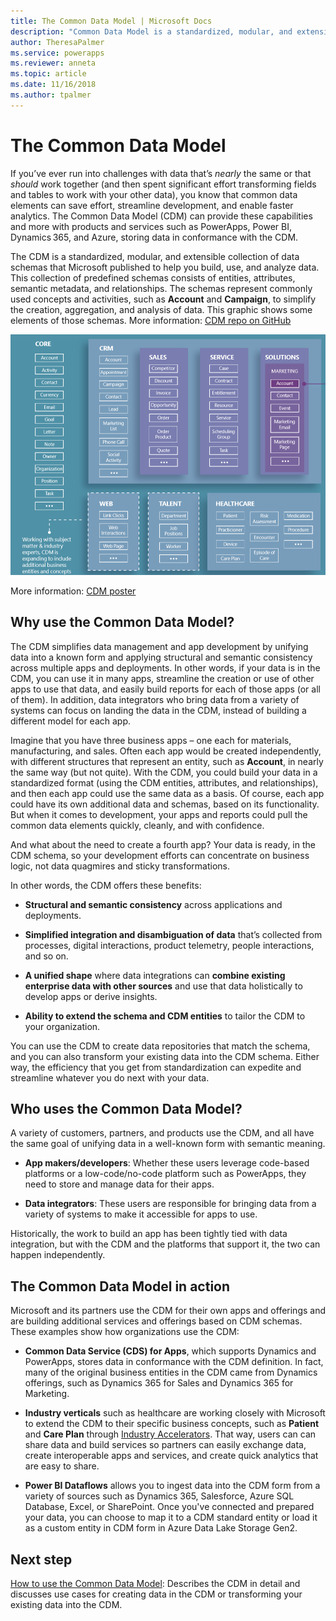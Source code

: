 ```yaml
---
title: The Common Data Model | Microsoft Docs
description: "Common Data Model is a standardized, modular, and extensible collection of data schemas that Microsoft published to help you build, use, and analyze data."
author: TheresaPalmer
ms.service: powerapps
ms.reviewer: anneta
ms.topic: article
ms.date: 11/16/2018
ms.author: tpalmer
---
```


# The Common Data Model

If you’ve ever run into challenges with data that’s *nearly* the same or that *should* work together (and then spent significant effort transforming fields and tables to work with your other data), you know that common data elements can save effort, streamline development, and enable faster analytics. The Common Data Model (CDM) can provide these capabilities and more with products and services such as PowerApps, Power BI, Dynamics 365, and Azure, storing data in conformance with the CDM. 

The CDM is a standardized, modular, and extensible collection of data schemas that Microsoft published to help you build, use, and analyze data. This collection of predefined schemas consists of entities, attributes, semantic metadata, and relationships. The schemas represent commonly used concepts and activities, such as **Account** and **Campaign**, to simplify the creation, aggregation, and analysis of data. This graphic shows some elements of those schemas. More information: [CDM repo on GitHub](https://aka.ms/cdmrepo)

![Common Data Model](media/cdm-entities.png "Common Data Model")

More information: [CDM poster](https://aka.ms/cdmposter)

## Why use the Common Data Model?

The CDM simplifies data management and app development by unifying data into a known form and applying structural and semantic consistency across multiple apps and deployments. In other words, if your data is in the CDM, you can use it in many apps, streamline the creation or use of other apps to use that data, and easily build reports for each of those apps (or all of them). In addition, data integrators who bring data from a variety of systems can focus on landing the data in the CDM, instead of building a different model for each app.

Imagine that you have three business apps – one each for materials, manufacturing, and sales. Often each app would be created independently, with different structures that represent an entity, such as **Account**, in nearly the same way (but not quite). With the CDM, you could build your data in a standardized format (using the CDM entities, attributes, and relationships), and then each app could use the same data as a basis. Of course, each app could have its own additional data and schemas, based on its functionality. But when it comes to development, your apps and reports could pull the common data elements quickly, cleanly, and with confidence.

And what about the need to create a fourth app? Your data is ready, in the CDM schema, so your development efforts can concentrate on
business logic, not data quagmires and sticky transformations.

In other words, the CDM offers these benefits:

- **Structural and semantic consistency** across applications and deployments.

- **Simplified integration and disambiguation of data** that’s collected from processes, digital interactions, product telemetry, people interactions, and so on.

- **A unified shape** where data integrations can **combine existing enterprise data with other sources** and use that data holistically to develop apps or derive insights.

- **Ability to extend the schema and CDM entities** to tailor the CDM to your organization.

You can use the CDM to create data repositories that match the schema, and you can also transform your existing data into the CDM schema. Either way, the efficiency that you get from standardization can expedite and streamline whatever you do next with your data.

## Who uses the Common Data Model?

A variety of customers, partners, and products use the CDM, and all have the same goal of unifying data in a well-known form with semantic meaning.

- **App makers/developers**: Whether these users leverage code-based platforms or a low-code/no-code platform such as PowerApps, they need to store and manage data for their apps.

- **Data integrators**: These users are responsible for bringing data from a variety of systems to make it accessible for apps to use.

Historically, the work to build an app has been tightly tied with data integration, but with the CDM and the platforms that support it, the two can happen independently.

## The Common Data Model in action

Microsoft and its partners use the CDM for their own apps and offerings and are building additional services and offerings
based on CDM schemas. These examples show how organizations use the CDM:

- **Common Data Service (CDS) for Apps**, which supports Dynamics and PowerApps, stores data in conformance with the CDM definition. In fact, many of the original business entities in the CDM came from Dynamics offerings, such as Dynamics 365 for Sales and Dynamics 365 for Marketing.

- **Industry verticals** such as healthcare are working closely with Microsoft to extend the CDM to their specific business concepts, such as **Patient** and **Care Plan** through [Industry Accelerators](industry-accelerators.md). That way, users can can share data and build services so partners can easily exchange data, create interoperable apps and services, and create quick analytics that are easy to share.

- **Power BI Dataflows** allows you to ingest data into the CDM form from a variety of sources such as Dynamics 365, Salesforce, Azure SQL Database, Excel, or SharePoint. Once you've connected and prepared your data, you can choose to map it to a CDM standard entity or load it as a custom entity in CDM form in Azure Data Lake Storage Gen2.

## Next step

[How to use the Common Data Model](use-common-data-model.md): Describes the CDM in detail and discusses use cases for creating data in the CDM or transforming your existing data into the CDM.
